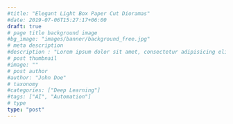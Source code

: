 ```yaml
---
#title: "Elegant Light Box Paper Cut Dioramas"
#date: 2019-07-06T15:27:17+06:00
draft: true
# page title background image
#bg_image: "images/banner/background_free.jpg"
# meta description
#description : "Lorem ipsum dolor sit amet, consectetur adipisicing elit, sed do eiusmod tempor incididunt ut labore. dolore magna aliqua. Ut enim ad minim veniam, quis nostrud."
# post thumbnail
#image: ""
# post author
#author: "John Doe"
# taxonomy
#categories: ["Deep Learning"]
#tags: ["AI", "Automation"]
# type
type: "post"
---
```


